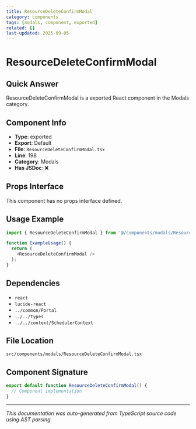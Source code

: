 ```yaml
---
title: ResourceDeleteConfirmModal
category: components
tags: [modals, component, exported]
related: []
last-updated: 2025-09-05
---
```


# ResourceDeleteConfirmModal

## Quick Answer
ResourceDeleteConfirmModal is a exported React component in the Modals category.

## Component Info

- **Type**: exported
- **Export**: Default
- **File**: `ResourceDeleteConfirmModal.tsx`
- **Line**: 198
- **Category**: Modals
- **Has JSDoc**: ❌

## Props Interface

This component has no props interface defined.

## Usage Example

```typescript
import { ResourceDeleteConfirmModal } from '@/components/modals/ResourceDeleteConfirmModal';

function ExampleUsage() {
  return (
    <ResourceDeleteConfirmModal />
  );
}
```

## Dependencies


- `react`
- `lucide-react`
- `../common/Portal`
- `../../types`
- `../../context/SchedulerContext`


## File Location

`src/components/modals/ResourceDeleteConfirmModal.tsx`

## Component Signature

```typescript
export default function ResourceDeleteConfirmModal() { 
  // Component implementation
}
```

---

*This documentation was auto-generated from TypeScript source code using AST parsing.*